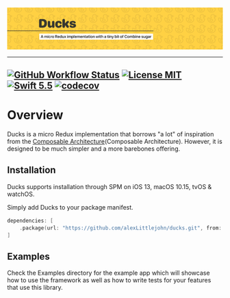 ![header](./header.png)

- - - -
[![GitHub Workflow Status](https://img.shields.io/github/workflow/status/alexlittlejohn/ducks/Swift)](https://github.com/AlexLittlejohn/Ducks/actions) [![License MIT](https://img.shields.io/github/license/alexlittlejohn/ducks)](https://opensource.org/licenses/MIT) [![Swift 5.5](https://img.shields.io/badge/swift-5.5-blue)](./) [![codecov](https://codecov.io/gh/AlexLittlejohn/Ducks/branch/master/graph/badge.svg?token=R65EFKRU56)](https://codecov.io/gh/AlexLittlejohn/Ducks)
---

# Overview

Ducks is a micro Redux implementation that borrows "a lot" of inspiration from the [Composable Architecture](Composable Architecture). However, it is designed to be much simpler and a more barebones offering.  

[ReSwift]: https://github.com/ReSwift/ReSwift
[Composable Architecture]: https://github.com/pointfreeco/swift-composable-architecture

## Installation
Ducks supports installation through SPM on iOS 13, macOS 10.15, tvOS & watchOS.

Simply add Ducks to your package manifest.

```swift
dependencies: [
    .package(url: "https://github.com/alexLittlejohn/ducks.git", from: "1.0.0")
]
```

## Examples

Check the Examples directory for the example app which will showcase how to use the framework as well as how to write tests for your features that use this library.
